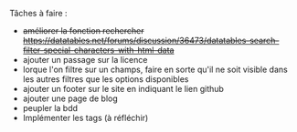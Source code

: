 Tâches à faire :
- ~~améliorer la fonction rechercher https://datatables.net/forums/discussion/36473/datatables-search-filter-special-characters-with-html-data~~
- ajouter un passage sur la licence
- lorque l'on filtre sur un champs, faire en sorte qu'il ne soit visible dans les autres filtres que les options disponibles
- ajouter un footer sur le site en indiquant le lien github
- ajouter une page de blog
- peupler la bdd
- Implémenter les tags (à réfléchir)
